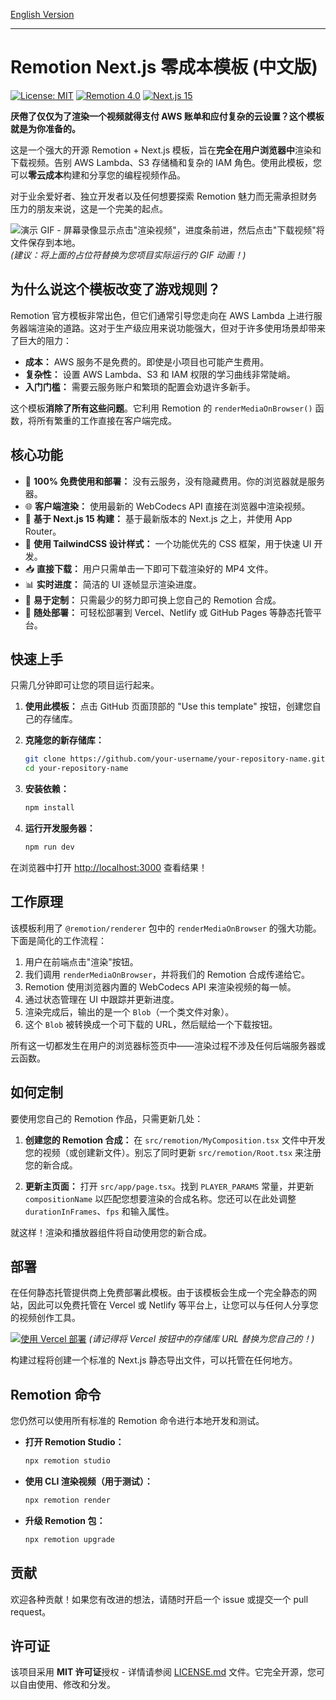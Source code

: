 [English Version](README.md)

---

# Remotion Next.js 零成本模板 (中文版)

[![License: MIT](https://img.shields.io/badge/License-MIT-yellow.svg)](https://opensource.org/licenses/MIT)
[![Remotion 4.0](https://img.shields.io/badge/Remotion-4.0-blue)](https://www.remotion.dev/)
[![Next.js 15](https://img.shields.io/badge/Next.js-15-black)](https://nextjs.org/)

**厌倦了仅仅为了渲染一个视频就得支付 AWS 账单和应付复杂的云设置？这个模板就是为你准备的。**

这是一个强大的开源 Remotion + Next.js 模板，旨在**完全在用户浏览器中**渲染和下载视频。告别 AWS Lambda、S3 存储桶和复杂的 IAM 角色。使用此模板，您可以**零云成本**构建和分享您的编程视频作品。

对于业余爱好者、独立开发者以及任何想要探索 Remotion 魅力而无需承担财务压力的朋友来说，这是一个完美的起点。

![演示 GIF - 屏幕录像显示点击"渲染视频"，进度条前进，然后点击"下载视频"将文件保存到本地。](https://placehold.co/800x400/2d3748/ffffff/gif?text=这里替换成你的项目GIF动图!)
*(建议：将上面的占位符替换为您项目实际运行的 GIF 动画！)*

## 为什么说这个模板改变了游戏规则？

Remotion 官方模板非常出色，但它们通常引导您走向在 AWS Lambda 上进行服务器端渲染的道路。这对于生产级应用来说功能强大，但对于许多使用场景却带来了巨大的阻力：

-   **成本：** AWS 服务不是免费的。即使是小项目也可能产生费用。
-   **复杂性：** 设置 AWS Lambda、S3 和 IAM 权限的学习曲线非常陡峭。
-   **入门门槛：** 需要云服务账户和繁琐的配置会劝退许多新手。

这个模板**消除了所有这些问题**。它利用 Remotion 的 `renderMediaOnBrowser()` 函数，将所有繁重的工作直接在客户端完成。

## 核心功能

-   🚀 **100% 免费使用和部署：** 没有云服务，没有隐藏费用。你的浏览器就是服务器。
-   🌐 **客户端渲染：** 使用最新的 WebCodecs API 直接在浏览器中渲染视频。
-   💨 **基于 Next.js 15 构建：** 基于最新版本的 Next.js 之上，并使用 App Router。
-   🎨 **使用 TailwindCSS 设计样式：** 一个功能优先的 CSS 框架，用于快速 UI 开发。
-   📥 **直接下载：** 用户只需单击一下即可下载渲染好的 MP4 文件。
-   📊 **实时进度：** 简洁的 UI 逐帧显示渲染进度。
-   🔧 **易于定制：** 只需最少的努力即可换上您自己的 Remotion 合成。
-   🚀 **随处部署：** 可轻松部署到 Vercel、Netlify 或 GitHub Pages 等静态托管平台。

## 快速上手
只需几分钟即可让您的项目运行起来。

1.  **使用此模板：**
    点击 GitHub 页面顶部的 "Use this template" 按钮，创建您自己的存储库。

2.  **克隆您的新存储库：**
    ```bash
    git clone https://github.com/your-username/your-repository-name.git
    cd your-repository-name
    ```

3.  **安装依赖：**
    ```bash
    npm install
    ```

4.  **运行开发服务器：**
    ```bash
    npm run dev
    ```

在浏览器中打开 [http://localhost:3000](http://localhost:3000) 查看结果！

## 工作原理

该模板利用了 `@remotion/renderer` 包中的 `renderMediaOnBrowser` 的强大功能。下面是简化的工作流程：

1.  用户在前端点击"渲染"按钮。
2.  我们调用 `renderMediaOnBrowser`，并将我们的 Remotion 合成传递给它。
3.  Remotion 使用浏览器内置的 WebCodecs API 来渲染视频的每一帧。
4.  通过状态管理在 UI 中跟踪并更新进度。
5.  渲染完成后，输出的是一个 `Blob`（一个类文件对象）。
6.  这个 `Blob` 被转换成一个可下载的 URL，然后赋给一个下载按钮。

所有这一切都发生在用户的浏览器标签页中——渲染过程不涉及任何后端服务器或云函数。

## 如何定制

要使用您自己的 Remotion 作品，只需更新几处：

1.  **创建您的 Remotion 合成：**
    在 `src/remotion/MyComposition.tsx` 文件中开发您的视频（或创建新文件）。别忘了同时更新 `src/remotion/Root.tsx` 来注册您的新合成。

2.  **更新主页面：**
    打开 `src/app/page.tsx`。找到 `PLAYER_PARAMS` 常量，并更新 `compositionName` 以匹配您想要渲染的合成名称。您还可以在此处调整 `durationInFrames`、`fps` 和输入属性。

就这样！渲染和播放器组件将自动使用您的新合成。

## 部署

在任何静态托管提供商上免费部署此模板。由于该模板会生成一个完全静态的网站，因此可以免费托管在 Vercel 或 Netlify 等平台上，让您可以与任何人分享您的视频创作工具。

[![使用 Vercel 部署](https://vercel.com/button)](https://vercel.com/new/clone?repository-url=https%3A%2F%2Fgithub.com%2Fyour-username%2Fyour-repo-name)
*(请记得将 Vercel 按钮中的存储库 URL 替换为您自己的！)*

构建过程将创建一个标准的 Next.js 静态导出文件，可以托管在任何地方。

## Remotion 命令

您仍然可以使用所有标准的 Remotion 命令进行本地开发和测试。

-   **打开 Remotion Studio：**
    ```bash
    npx remotion studio
    ```
-   **使用 CLI 渲染视频（用于测试）：**
    ```bash
    npx remotion render
    ```
-   **升级 Remotion 包：**
    ```bash
    npx remotion upgrade
    ```

## 贡献

欢迎各种贡献！如果您有改进的想法，请随时开启一个 issue 或提交一个 pull request。

## 许可证

该项目采用 **MIT 许可证**授权 - 详情请参阅 [LICENSE.md](LICENSE.md) 文件。它完全开源，您可以自由使用、修改和分发。 